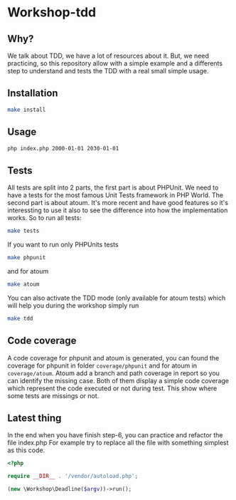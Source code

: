 # Workshop-tdd


## Why?

We talk about TDD, we have a lot of resources about it. But, we need
practicing, so this repository allow with a simple example and a differents
step to understand and tests the TDD with a real small simple usage.

## Installation

```sh
make install
```

## Usage

```sh
php index.php 2000-01-01 2030-01-01
```

## Tests

All tests are split into 2 parts, the first part is about PHPUnit. We need to
have a tests for the most famous Unit Tests framework in PHP World. The second
part is about atoum. It's more recent and have good features so it's
interessting to use it also to see the difference into how the implementation
works. So to run all tests:

```sh
make tests
```

If you want to run only PHPUnits tests

```sh
make phpunit
```

and for atoum

```sh
make atoum
```

You can also activate the TDD mode (only available for atoum tests) which will
help you during the workshop simply run

```sh
make tdd
```

## Code coverage

A code coverage for phpunit and atoum is generated, you can found the coverage
for phpunit in folder `coverage/phpunit` and for atoum in `coverage/atoum`.
Atoum add a branch and path coverage in report so you can identify the missing
case. Both of them display a simple code coverage which represent the code
executed or not during test. This show where some tests are missings or not.

## Latest thing

In the end when you have finish step-6, you can practice and refactor the file index.php
For example try to replace all the file with something simplest as this code.

```php
<?php

require __DIR__ . '/vendor/autoload.php';

(new \Workshop\Deadline($argv))->run();
```
